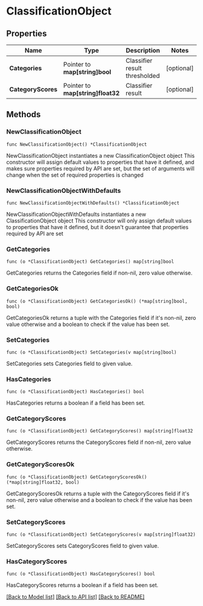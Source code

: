 # ClassificationObject

## Properties

Name | Type | Description | Notes
------------ | ------------- | ------------- | -------------
**Categories** | Pointer to **map[string]bool** | Classifier result thresholded | [optional] 
**CategoryScores** | Pointer to **map[string]float32** | Classifier result | [optional] 

## Methods

### NewClassificationObject

`func NewClassificationObject() *ClassificationObject`

NewClassificationObject instantiates a new ClassificationObject object
This constructor will assign default values to properties that have it defined,
and makes sure properties required by API are set, but the set of arguments
will change when the set of required properties is changed

### NewClassificationObjectWithDefaults

`func NewClassificationObjectWithDefaults() *ClassificationObject`

NewClassificationObjectWithDefaults instantiates a new ClassificationObject object
This constructor will only assign default values to properties that have it defined,
but it doesn't guarantee that properties required by API are set

### GetCategories

`func (o *ClassificationObject) GetCategories() map[string]bool`

GetCategories returns the Categories field if non-nil, zero value otherwise.

### GetCategoriesOk

`func (o *ClassificationObject) GetCategoriesOk() (*map[string]bool, bool)`

GetCategoriesOk returns a tuple with the Categories field if it's non-nil, zero value otherwise
and a boolean to check if the value has been set.

### SetCategories

`func (o *ClassificationObject) SetCategories(v map[string]bool)`

SetCategories sets Categories field to given value.

### HasCategories

`func (o *ClassificationObject) HasCategories() bool`

HasCategories returns a boolean if a field has been set.

### GetCategoryScores

`func (o *ClassificationObject) GetCategoryScores() map[string]float32`

GetCategoryScores returns the CategoryScores field if non-nil, zero value otherwise.

### GetCategoryScoresOk

`func (o *ClassificationObject) GetCategoryScoresOk() (*map[string]float32, bool)`

GetCategoryScoresOk returns a tuple with the CategoryScores field if it's non-nil, zero value otherwise
and a boolean to check if the value has been set.

### SetCategoryScores

`func (o *ClassificationObject) SetCategoryScores(v map[string]float32)`

SetCategoryScores sets CategoryScores field to given value.

### HasCategoryScores

`func (o *ClassificationObject) HasCategoryScores() bool`

HasCategoryScores returns a boolean if a field has been set.


[[Back to Model list]](../README.md#documentation-for-models) [[Back to API list]](../README.md#documentation-for-api-endpoints) [[Back to README]](../README.md)


